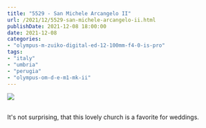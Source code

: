```yaml
---
title: "5529 - San Michele Arcangelo II"
url: /2021/12/5529-san-michele-arcangelo-ii.html
publishDate: 2021-12-08 18:00:00
date: 2021-12-08
categories:
- "olympus-m-zuiko-digital-ed-12-100mm-f4-0-is-pro"
tags:
- "italy"
- "umbria"
- "perugia"
- "olympus-om-d-e-m1-mk-ii"
---
```

<div class="container">
<div class="center"><a target="_blank" href="https://d25zfm9zpd7gm5.cloudfront.net/1200x1200/2019/20190902_123335_lr.jpg"><img class="webfeedsFeaturedVisual" src="https://d25zfm9zpd7gm5.cloudfront.net/0600x0600/2019/20190902_123335_lr.jpg" /></a></div>
</div>
<br />

It's not surprising, that this lovely church is a favorite
for weddings.
